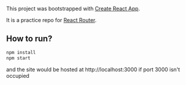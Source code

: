 This project was bootstrapped with [Create React App](https://github.com/facebookincubator/create-react-app).

It is a practice repo for [React Router](https://github.com/ReactTraining/react-router).

## How to run?

```cmd
npm install
npm start
```

and the site would be hosted at http://localhost:3000 if port 3000 isn't occupied
